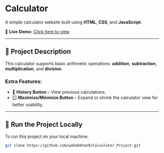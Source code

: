 # Calculator

A simple calculator website built using **HTML**, **CSS**, and **JavaScript**.

🚀 **Live Demo:** [Click here to view](https://wahabkhan9.github.io/Calculater_Project/)

---

## 📄 Project Description

This calculator supports basic arithmetic operations: **addition**, **subtraction**, **multiplication**, and **division**.

### Extra Features:

- 🧾 **History Button** – View previous calculations.
- 🪟 **Maximize/Minimize Button** – Expand or shrink the calculator view for better usability.

---

## 🚀 Run the Project Locally

To run this project on your local machine:

```bash
git clone https://github.com/wahabkhan9/Calculater_Project.git
